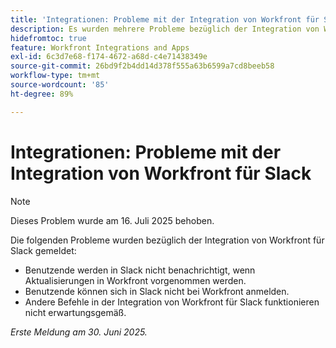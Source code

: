 ```yaml
---
title: 'Integrationen: Probleme mit der Integration von Workfront für Slack'
description: Es wurden mehrere Probleme bezüglich der Integration von Workfront für Slack gemeldet.
hidefromtoc: true
feature: Workfront Integrations and Apps
exl-id: 6c3d7e68-f174-4672-a68d-c4e71438349e
source-git-commit: 26bd9f2b4dd14d378f555a63b6599a7cd8beeb58
workflow-type: tm+mt
source-wordcount: '85'
ht-degree: 89%

---
```


# Integrationen: Probleme mit der Integration von Workfront für Slack

>[!NOTE]
>
>Dieses Problem wurde am 16. Juli 2025 behoben.

Die folgenden Probleme wurden bezüglich der Integration von Workfront für Slack gemeldet:

* Benutzende werden in Slack nicht benachrichtigt, wenn Aktualisierungen in Workfront vorgenommen werden.
* Benutzende können sich in Slack nicht bei Workfront anmelden.
* Andere Befehle in der Integration von Workfront für Slack funktionieren nicht erwartungsgemäß.

_Erste Meldung am 30. Juni 2025._
